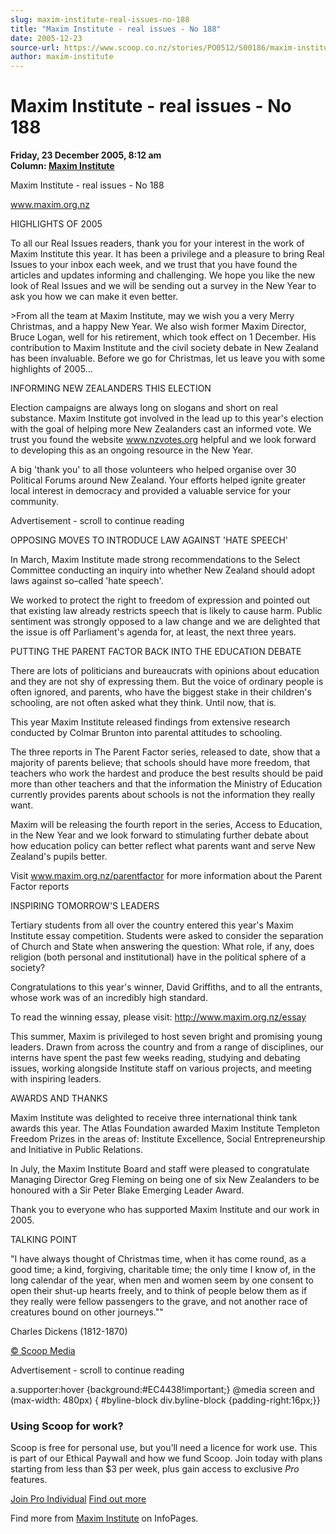 ```yaml
---
slug: maxim-institute-real-issues-no-188
title: "Maxim Institute - real issues - No 188"
date: 2005-12-23
source-url: https://www.scoop.co.nz/stories/PO0512/S00186/maxim-institute-real-issues-no-188.htm
author: maxim-institute
---
```

Maxim Institute - real issues - No 188
======================================

**Friday, 23 December 2005, 8:12 am**  
**Column: [Maxim Institute](https://info.scoop.co.nz/Maxim_Institute)**

Maxim Institute - real issues - No 188

www.maxim.org.nz

HIGHLIGHTS OF 2005

To all our Real Issues readers, thank you for your interest in the work of Maxim Institute this year. It has been a privilege and a pleasure to bring Real Issues to your inbox each week, and we trust that you have found the articles and updates informing and challenging. We hope you like the new look of Real Issues and we will be sending out a survey in the New Year to ask you how we can make it even better.

\>From all the team at Maxim Institute, may we wish you a very Merry Christmas, and a happy New Year. We also wish former Maxim Director, Bruce Logan, well for his retirement, which took effect on 1 December. His contribution to Maxim Institute and the civil society debate in New Zealand has been invaluable. Before we go for Christmas, let us leave you with some highlights of 2005...

INFORMING NEW ZEALANDERS THIS ELECTION

Election campaigns are always long on slogans and short on real substance. Maxim Institute got involved in the lead up to this year's election with the goal of helping more New Zealanders cast an informed vote. We trust you found the website www.nzvotes.org helpful and we look forward to developing this as an ongoing resource in the New Year.

A big 'thank you' to all those volunteers who helped organise over 30 Political Forums around New Zealand. Your efforts helped ignite greater local interest in democracy and provided a valuable service for your community.

Advertisement - scroll to continue reading





OPPOSING MOVES TO INTRODUCE LAW AGAINST 'HATE SPEECH'

In March, Maxim Institute made strong recommendations to the Select Committee conducting an inquiry into whether New Zealand should adopt laws against so–called 'hate speech'.

We worked to protect the right to freedom of expression and pointed out that existing law already restricts speech that is likely to cause harm. Public sentiment was strongly opposed to a law change and we are delighted that the issue is off Parliament's agenda for, at least, the next three years.

PUTTING THE PARENT FACTOR BACK INTO THE EDUCATION DEBATE

There are lots of politicians and bureaucrats with opinions about education and they are not shy of expressing them. But the voice of ordinary people is often ignored, and parents, who have the biggest stake in their children's schooling, are not often asked what they think. Until now, that is.

This year Maxim Institute released findings from extensive research conducted by Colmar Brunton into parental attitudes to schooling.

The three reports in The Parent Factor series, released to date, show that a majority of parents believe; that schools should have more freedom, that teachers who work the hardest and produce the best results should be paid more than other teachers and that the information the Ministry of Education currently provides parents about schools is not the information they really want.

Maxim will be releasing the fourth report in the series, Access to Education, in the New Year and we look forward to stimulating further debate about how education policy can better reflect what parents want and serve New Zealand's pupils better.

Visit www.maxim.org.nz/parentfactor for more information about the Parent Factor reports

INSPIRING TOMORROW'S LEADERS

Tertiary students from all over the country entered this year's Maxim Institute essay competition. Students were asked to consider the separation of Church and State when answering the question: What role, if any, does religion (both personal and institutional) have in the political sphere of a society?

Congratulations to this year's winner, David Griffiths, and to all the entrants, whose work was of an incredibly high standard.

To read the winning essay, please visit: http://www.maxim.org.nz/essay

This summer, Maxim is privileged to host seven bright and promising young leaders. Drawn from across the country and from a range of disciplines, our interns have spent the past few weeks reading, studying and debating issues, working alongside Institute staff on various projects, and meeting with inspiring leaders.

AWARDS AND THANKS

Maxim Institute was delighted to receive three international think tank awards this year. The Atlas Foundation awarded Maxim Institute Templeton Freedom Prizes in the areas of: Institute Excellence, Social Entrepreneurship and Initiative in Public Relations.

In July, the Maxim Institute Board and staff were pleased to congratulate Managing Director Greg Fleming on being one of six New Zealanders to be honoured with a Sir Peter Blake Emerging Leader Award.

Thank you to everyone who has supported Maxim Institute and our work in 2005.

TALKING POINT

\"I have always thought of Christmas time, when it has come round, as a good time; a kind, forgiving, charitable time; the only time I know of, in the long calendar of the year, when men and women seem by one consent to open their shut-up hearts freely, and to think of people below them as if they really were fellow passengers to the grave, and not another race of creatures bound on other journeys.\""

Charles Dickens (1812-1870)

[© Scoop Media](http://www.scoop.co.nz/about/terms.html)  

Advertisement - scroll to continue reading



a.supporter:hover {background:#EC4438!important;} @media screen and (max-width: 480px) { #byline-block div.byline-block {padding-right:16px;}}

### Using Scoop for work?

Scoop is free for personal use, but you’ll need a licence for work use. This is part of our Ethical Paywall and how we fund Scoop. Join today with plans starting from less than $3 per week, plus gain access to exclusive _Pro_ features.  
  
[Join Pro Individual](https://pro.scoop.co.nz/Individual/?from=ProIn24) [Find out more](https://pro.scoop.co.nz/using-scoop-for-work/?from=ProIn24)

Find more from [Maxim Institute](https://info.scoop.co.nz/Maxim_Institute) on InfoPages.